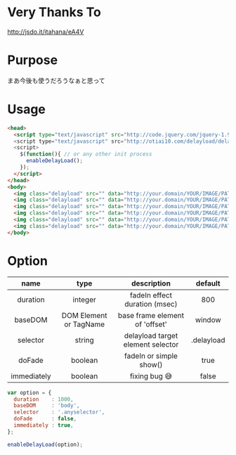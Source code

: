 # Very Thanks To
http://jsdo.it/itahana/eA4V

# Purpose
まあ今後も使うだろうなぁと思って

# Usage

```html
<head>
  <script type="text/javascript" src="http://code.jquery.com/jquery-1.9.1.min.js">
  <script type="text/javascript" src="http://otiai10.com/delayload/delayload.js">
  <script>
    $(function(){ // or any other init process
      enableDelayLoad();
    });
  </script>
</head>
<body>
  <img class="delayload" src="" data="http://your.domain/YOUR/IMAGE/PATH">
  <img class="delayload" src="" data="http://your.domain/YOUR/IMAGE/PATH">
  <img class="delayload" src="" data="http://your.domain/YOUR/IMAGE/PATH">
  <img class="delayload" src="" data="http://your.domain/YOUR/IMAGE/PATH">
  <img class="delayload" src="" data="http://your.domain/YOUR/IMAGE/PATH">
  <img class="delayload" src="" data="http://your.domain/YOUR/IMAGE/PATH">
</body>
```
# Option

|    name     |  type                  | description                       | default    |
|:-----------:|:----------------------:|:---------------------------------:|:----------:|
| duration    | integer                | fadeIn effect duration (msec)     | 800        |
| baseDOM     | DOM Element or TagName | base frame element of 'offset'    | window     |
| selector    | string                 | delayload target element selector | .delayload |
| doFade      | boolean                | fadeIn or simple show()           | true       |
| immediately | boolean                | fixing bug :sweat_smile:          | false      |

```javascript
var option = {
  duration    : 1000,
  baseDOM     : 'body',
  selector    : '.anyselector',
  doFade      : false,
  immediately : true, 
};

enableDelayLoad(option);
```
